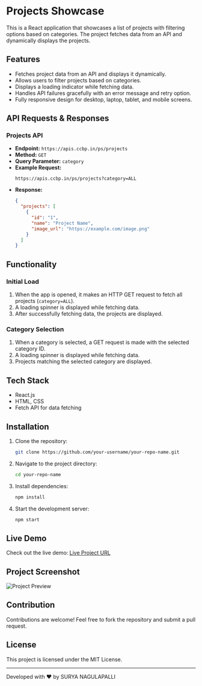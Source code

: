 # Projects Showcase

This is a React application that showcases a list of projects with filtering options based on categories. The project fetches data from an API and dynamically displays the projects.

## Features

- Fetches project data from an API and displays it dynamically.
- Allows users to filter projects based on categories.
- Displays a loading indicator while fetching data.
- Handles API failures gracefully with an error message and retry option.
- Fully responsive design for desktop, laptop, tablet, and mobile screens.

## API Requests & Responses

### Projects API
- **Endpoint:** `https://apis.ccbp.in/ps/projects`
- **Method:** `GET`
- **Query Parameter:** `category`
- **Example Request:**
  ```
  https://apis.ccbp.in/ps/projects?category=ALL
  ```
- **Response:**
  ```json
  {
    "projects": [
      {
        "id": "1",
        "name": "Project Name",
        "image_url": "https://example.com/image.png"
      }
    ]
  }
  ```

## Functionality

### Initial Load
1. When the app is opened, it makes an HTTP GET request to fetch all projects (`category=ALL`).
2. A loading spinner is displayed while fetching data.
3. After successfully fetching data, the projects are displayed.

### Category Selection
1. When a category is selected, a GET request is made with the selected category ID.
2. A loading spinner is displayed while fetching data.
3. Projects matching the selected category are displayed.

## Tech Stack
- React.js
- HTML, CSS
- Fetch API for data fetching

## Installation
1. Clone the repository:
   ```sh
   git clone https://github.com/your-username/your-repo-name.git
   ```
2. Navigate to the project directory:
   ```sh
   cd your-repo-name
   ```
3. Install dependencies:
   ```sh
   npm install
   ```
4. Start the development server:
   ```sh
   npm start
   ```

## Live Demo
Check out the live demo: [Live Project URL](https://allsuryaproject.ccbp.tech)

## Project Screenshot
![Project Preview](https://github.com/user-attachments/assets/cb65a390-4ce4-4f16-95b7-132456550439)

## Contribution
Contributions are welcome! Feel free to fork the repository and submit a pull request.

## License
This project is licensed under the MIT License.

---
Developed with ❤️ by SURYA NAGULAPALLI


